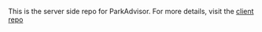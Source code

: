 This is the server side repo for ParkAdvisor. For more details, visit the [client repo](https://github.com/JenniSvensson/Parkadvisor-client)
